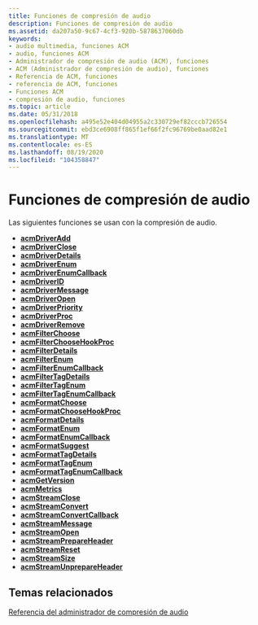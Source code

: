 ```yaml
---
title: Funciones de compresión de audio
description: Funciones de compresión de audio
ms.assetid: da207a50-9c67-4cf3-920b-5878637060db
keywords:
- audio multimedia, funciones ACM
- audio, funciones ACM
- Administrador de compresión de audio (ACM), funciones
- ACM (Administrador de compresión de audio), funciones
- Referencia de ACM, funciones
- referencia de ACM, funciones
- Funciones ACM
- compresión de audio, funciones
ms.topic: article
ms.date: 05/31/2018
ms.openlocfilehash: a495e52e404d04955a2c330729ef82cccb726554
ms.sourcegitcommit: ebd3ce6908ff865f1ef66f2fc96769be0aad82e1
ms.translationtype: MT
ms.contentlocale: es-ES
ms.lasthandoff: 08/19/2020
ms.locfileid: "104358847"
---
```

# <a name="audio-compression-functions"></a>Funciones de compresión de audio

Las siguientes funciones se usan con la compresión de audio.

-   [**acmDriverAdd**](/windows/desktop/api/Msacm/nf-msacm-acmdriveradd)
-   [**acmDriverClose**](/windows/desktop/api/Msacm/nf-msacm-acmdriverclose)
-   [**acmDriverDetails**](/windows/desktop/api/Msacm/nf-msacm-acmdriverdetails)
-   [**acmDriverEnum**](/windows/desktop/api/Msacm/nf-msacm-acmdriverenum)
-   [**acmDriverEnumCallback**](/windows/win32/api/msacm/nc-msacm-acmdriverenumcb)
-   [**acmDriverID**](/windows/desktop/api/Msacm/nf-msacm-acmdriverid)
-   [**acmDriverMessage**](/windows/desktop/api/Msacm/nf-msacm-acmdrivermessage)
-   [**acmDriverOpen**](/windows/desktop/api/Msacm/nf-msacm-acmdriveropen)
-   [**acmDriverPriority**](/windows/desktop/api/Msacm/nf-msacm-acmdriverpriority)
-   [**acmDriverProc**](/windows/desktop/api/Msacm/nc-msacm-acmdriverproc)
-   [**acmDriverRemove**](/windows/desktop/api/Msacm/nf-msacm-acmdriverremove)
-   [**acmFilterChoose**](/windows/desktop/api/Msacm/nf-msacm-acmfilterchoose)
-   [**acmFilterChooseHookProc**](/windows/desktop/api/Msacm/nc-msacm-acmfilterchoosehookproc)
-   [**acmFilterDetails**](/windows/desktop/api/Msacm/nf-msacm-acmfilterdetails)
-   [**acmFilterEnum**](/windows/desktop/api/Msacm/nf-msacm-acmfilterenum)
-   [**acmFilterEnumCallback**](/windows/desktop/api/Msacm/nc-msacm-acmfilterenumcb)
-   [**acmFilterTagDetails**](/windows/desktop/api/Msacm/nf-msacm-acmfiltertagdetails)
-   [**acmFilterTagEnum**](/windows/desktop/api/Msacm/nf-msacm-acmfiltertagenum)
-   [**acmFilterTagEnumCallback**](/windows/desktop/api/Msacm/nc-msacm-acmfiltertagenumcb)
-   [**acmFormatChoose**](/windows/desktop/api/Msacm/nf-msacm-acmformatchoose)
-   [**acmFormatChooseHookProc**](/windows/desktop/api/Msacm/nc-msacm-acmformatchoosehookproc)
-   [**acmFormatDetails**](/windows/desktop/api/Msacm/nf-msacm-acmformatdetails)
-   [**acmFormatEnum**](/windows/desktop/api/Msacm/nf-msacm-acmformatenum)
-   [**acmFormatEnumCallback**](/windows/desktop/api/Msacm/nc-msacm-acmformatenumcb)
-   [**acmFormatSuggest**](/windows/desktop/api/Msacm/nf-msacm-acmformatsuggest)
-   [**acmFormatTagDetails**](/windows/desktop/api/Msacm/nf-msacm-acmformattagdetails)
-   [**acmFormatTagEnum**](/windows/desktop/api/Msacm/nf-msacm-acmformattagenum)
-   [**acmFormatTagEnumCallback**](/windows/desktop/api/Msacm/nc-msacm-acmformattagenumcb)
-   [**acmGetVersion**](/windows/desktop/api/Msacm/nf-msacm-acmgetversion)
-   [**acmMetrics**](/windows/desktop/api/Msacm/nf-msacm-acmmetrics)
-   [**acmStreamClose**](/windows/desktop/api/Msacm/nf-msacm-acmstreamclose)
-   [**acmStreamConvert**](/windows/desktop/api/Msacm/nf-msacm-acmstreamconvert)
-   [**acmStreamConvertCallback**](/previous-versions//dd742925(v=vs.85))
-   [**acmStreamMessage**](/windows/desktop/api/Msacm/nf-msacm-acmstreammessage)
-   [**acmStreamOpen**](/windows/desktop/api/Msacm/nf-msacm-acmstreamopen)
-   [**acmStreamPrepareHeader**](/windows/desktop/api/Msacm/nf-msacm-acmstreamprepareheader)
-   [**acmStreamReset**](/windows/desktop/api/Msacm/nf-msacm-acmstreamreset)
-   [**acmStreamSize**](/windows/desktop/api/Msacm/nf-msacm-acmstreamsize)
-   [**acmStreamUnprepareHeader**](/windows/desktop/api/Msacm/nf-msacm-acmstreamunprepareheader)

## <a name="related-topics"></a>Temas relacionados

<dl> <dt>

[Referencia del administrador de compresión de audio](audio-compression-manager-reference.md)
</dt> </dl>

 

 